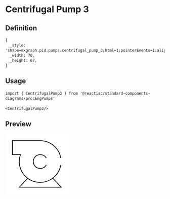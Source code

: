 # Centrifugal Pump 3

## Definition

```
{
  _style: 'shape=mxgraph.pid.pumps.centrifugal_pump_3;html=1;pointerEvents=1;align=center;verticalLabelPosition=bottom;verticalAlign=top;dashed=0;',
  _width: 70,
  _height: 67,
}
```

## Usage

```
import { CentrifugalPump3 } from '@reactiac/standard-components-diagrams/procEngPumps'

<CentrifugalPump3/>
```

## Preview

<img src="./centrifugal-pump-3.png" width="200"/>
